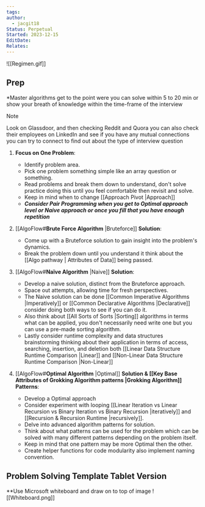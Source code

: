 ```yaml
---
tags: 
author:
  - jacgit18
Status: Perpetual
Started: 2023-12-15
EditDate: 
Relates:
---
```

![[Regimen.gif]]
## Prep  
*Master algorithms get to the point were you can solve within 5 to 20 min or show your breath of knowledge within the time-frame of the interview  
>[!note] 
>Look on Glassdoor, and then checking Reddit and Quora you can also check their employees on LinkedIn and see if you have any mutual connections you can try to connect to find out about the type of interview question

1. **Focus on One Problem**: 
	- Identify problem area.
	- Pick one problem something simple like an array question or something.
	- Read problems and break them down to understand, don't solve practice doing this until you feel comfortable then revisit and solve. 
	- Keep in mind when to change [[Approach Pivot |Approach]]
	- ***Consider Pair Programming when you get to Optimal approach level or Naive approach or once you fill that you have enough repetition***
  
2. [[AlgoFlow#**Brute Force Algorithm** |Bruteforce]] **Solution**:  
	- Come up with a Bruteforce solution to gain insight into the problem's dynamics.  
	- Break the problem down until you understand it think about the [[Algo pathway | Attributes of Data]] being passed.  
  
3. [[AlgoFlow#**Naïve Algorithm** |Naive]] **Solution**:  
	- Develop a naive solution, distinct from the Bruteforce approach.  
	- Space out attempts, allowing time for fresh perspectives.
	- The Naive solution can be done [[Common Imperative Algorithms |Imperatively]] or [[Common Declarative Algorithms |Declarative]] consider doing both ways to see if you can do it.
	- Also think about [[All Sorts of Sorts |Sorting]] algorithms in terms what can be applied, you don't necessarily need write one but you can use a pre-made sorting algorithm.
	- Lastly consider runtime complexity and data structures brainstorming thinking about their application in terms of access, searching, insertion, and deletion both [[Linear Data Structure Runtime Comparison |Linear]] and [[Non-Linear Data Structure Runtime Comparison |Non-Linear]]

  
4. [[AlgoFlow#**Optimal Algorithm** |Optimal]] **Solution & [[Key Base Attributes of  Grokking Algorithm patterns |Grokking Algorithm]] Patterns**:
	- Develop a Optimal approach
	- Consider experiment with looping [[Linear Iteration vs Linear Recursion  vs Binary Iteration vs Binary Recursion |iteratively]] and [[Recursion & Recursion Runtime |recursively]].  
	- Delve into advanced algorithm patterns for solution. 
	- Think about what patterns can be used for the problem which can be solved with many different patterns depending on the problem itself.
	- Keep in mind that one pattern may be more Optimal then the other.
	- Create helper functions for code modularity also implement naming convention. 

## Problem Solving Template Tablet Version
**Use Microsoft whiteboard and draw on to top of image
![[Whiteboard.png]]